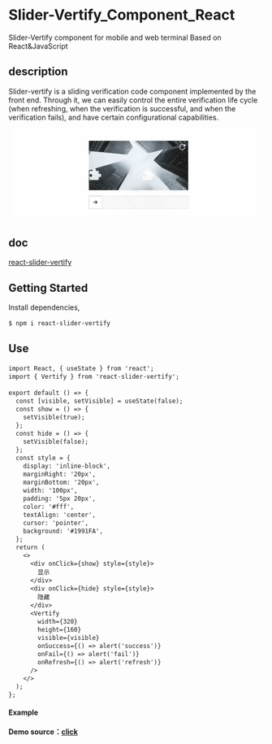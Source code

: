 # Slider-Vertify_Component_React
 Slider-Vertify component for mobile and web terminal Based on React&JavaScript

## description
 
Slider-vertify is a sliding verification code component implemented by the front end. Through it, we can easily control the entire verification life cycle (when refreshing, when the verification is successful, and when the verification fails), and have certain configurational capabilities.

![demo.gif](slider.gif)

## doc

[react-slider-vertify](https://github.com/ThorinChen/Slider_Component_React/blob/main/src/Vertify/index.md)

## Getting Started

Install dependencies,

```bash
$ npm i react-slider-vertify
```

## Use

```tsx
import React, { useState } from 'react';
import { Vertify } from 'react-slider-vertify';

export default () => {
  const [visible, setVisible] = useState(false);
  const show = () => {
    setVisible(true);
  };
  const hide = () => {
    setVisible(false);
  };
  const style = {
    display: 'inline-block',
    marginRight: '20px',
    marginBottom: '20px',
    width: '100px',
    padding: '5px 20px',
    color: '#fff',
    textAlign: 'center',
    cursor: 'pointer',
    background: '#1991FA',
  };
  return (
    <>
      <div onClick={show} style={style}>
        显示
      </div>
      <div onClick={hide} style={style}>
        隐藏
      </div>
      <Vertify
        width={320}
        height={160}
        visible={visible}
        onSuccess={() => alert('success')}
        onFail={() => alert('fail')}
        onRefresh={() => alert('refresh')}
      />
    </>
  );
};
```

#### Example
 **Demo source：[click](https://github.com/ThorinChen/Slider_Component_React/blob/main/src/Vertify/index.md)**
